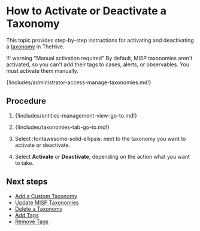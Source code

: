 # How to Activate or Deactivate a Taxonomy

This topic provides step-by-step instructions for activating and deactivating a [taxonomy](about-taxonomies.md) in TheHive.

!!! warning "Manual activation required"
    By default, MISP taxonomies aren't activated, so you can't add their tags to cases, alerts, or observables. You must activate them manually.

{!includes/administrator-access-manage-taxonomies.md!}

<h2>Procedure</h2>

1. {!includes/entities-management-view-go-to.md!}

2. {!includes/taxonomies-tab-go-to.md!}

3. Select :fontawesome-solid-ellipsis: next to the taxonomy you want to activate or deactivate.

4. Select **Activate** or **Deactivate**, depending on the action what you want to take.

<h2>Next steps</h2>

* [Add a Custom Taxonomy](add-a-custom-taxonomy.md)
* [Update MISP Taxonomies](update-misp-taxonomies.md)
* [Delete a Taxonomy](delete-a-taxonomy.md)
* [Add Tags](../../user-guides/analyst-corner/cases/tags/add-tags.md)
* [Remove Tags](../../user-guides/analyst-corner/cases/tags/remove-tags.md)